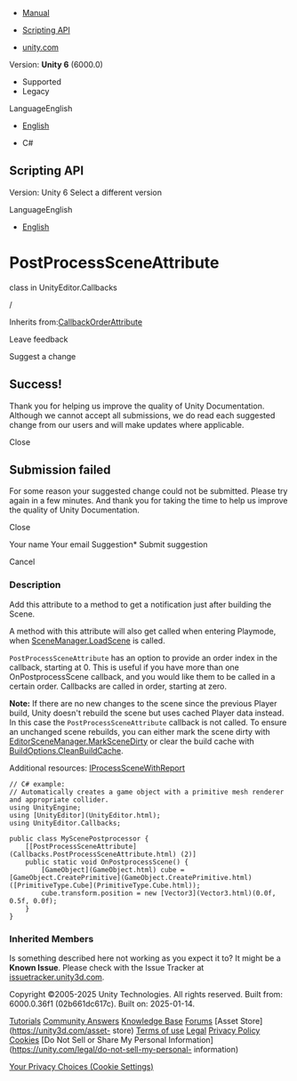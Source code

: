 [ ]()

  * [Manual](../Manual/index.html)
  * [Scripting API](../ScriptReference/index.html)

  * [unity.com](https://unity.com/)

Version: **Unity 6** (6000.0)

  * Supported
  * Legacy

LanguageEnglish

  * [English]()

  * C#

[ ](https://docs.unity3d.com)

## Scripting API

Version: Unity 6 Select a different version

LanguageEnglish

  * [English]()

# PostProcessSceneAttribute

class in UnityEditor.Callbacks

/

Inherits from:[CallbackOrderAttribute](CallbackOrderAttribute.html)

Leave feedback

Suggest a change

## Success!

Thank you for helping us improve the quality of Unity Documentation. Although
we cannot accept all submissions, we do read each suggested change from our
users and will make updates where applicable.

Close

## Submission failed

For some reason your suggested change could not be submitted. Please <a>try
again</a> in a few minutes. And thank you for taking the time to help us
improve the quality of Unity Documentation.

Close

Your name Your email Suggestion* Submit suggestion

Cancel

[ ]()

### Description

Add this attribute to a method to get a notification just after building the
Scene.

A method with this attribute will also get called when entering Playmode, when
[SceneManager.LoadScene](SceneManagement.SceneManager.LoadScene.html) is
called.  
  
`PostProcessSceneAttribute` has an option to provide an order index in the
callback, starting at 0. This is useful if you have more than one
OnPostprocessScene callback, and you would like them to be called in a certain
order. Callbacks are called in order, starting at zero.  
  
**Note:** If there are no new changes to the scene since the previous Player
build, Unity doesn't rebuild the scene but uses cached Player data instead. In
this case the `PostProcessSceneAttribute` callback is not called. To ensure an
unchanged scene rebuilds, you can either mark the scene dirty with
[EditorSceneManager.MarkSceneDirty](SceneManagement.EditorSceneManager.MarkSceneDirty.html)
or clear the build cache with
[BuildOptions.CleanBuildCache](BuildOptions.CleanBuildCache.html).  
  
Additional resources:
[IProcessSceneWithReport](Build.IProcessSceneWithReport.html)

    
    
    // C# example:
    // Automatically creates a game object with a primitive mesh renderer and appropriate collider.
    using UnityEngine;
    using [UnityEditor](UnityEditor.html);
    using UnityEditor.Callbacks;  
      
    public class MyScenePostprocessor {
        [[PostProcessSceneAttribute](Callbacks.PostProcessSceneAttribute.html) (2)]
        public static void OnPostprocessScene() {
            [GameObject](GameObject.html) cube = [GameObject.CreatePrimitive](GameObject.CreatePrimitive.html)([PrimitiveType.Cube](PrimitiveType.Cube.html));
            cube.transform.position = new [Vector3](Vector3.html)(0.0f, 0.5f, 0.0f);
        }
    }
    

### Inherited Members

Is something described here not working as you expect it to? It might be a
**Known Issue**. Please check with the Issue Tracker at
[issuetracker.unity3d.com](https://issuetracker.unity3d.com).

Copyright ©2005-2025 Unity Technologies. All rights reserved. Built from:
6000.0.36f1 (02b661dc617c). Built on: 2025-01-14.

[Tutorials](https://unity3d.com/learn) [Community
Answers](https://answers.unity3d.com) [Knowledge
Base](https://support.unity3d.com/hc/en-us)
[Forums](https://forum.unity3d.com) [Asset Store](https://unity3d.com/asset-
store) [Terms of use](https://docs.unity3d.com/Manual/TermsOfUse.html)
[Legal](https://unity.com/legal) [Privacy
Policy](https://unity.com/legal/privacy-policy)
[Cookies](https://unity.com/legal/cookie-policy) [Do Not Sell or Share My
Personal Information](https://unity.com/legal/do-not-sell-my-personal-
information)

[Your Privacy Choices (Cookie Settings)](javascript:void\(0\);)

